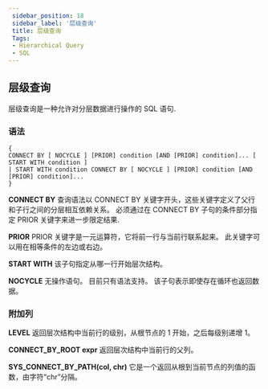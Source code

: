 ```yaml
---
 sidebar_position: 18
 sidebar_label: '层级查询'
 title: 层级查询
 Tags:
 - Hierarchical Query
 - SQL
---
```


 ## 层级查询

 层级查询是一种允许对分层数据进行操作的 SQL 语句.

 ### 语法

 ```
 { 
 CONNECT BY [ NOCYCLE ] [PRIOR] condition [AND [PRIOR] condition]... [ START WITH condition ] 
 | START WITH condition CONNECT BY [ NOCYCLE ] [PRIOR] condition [AND [PRIOR] condition]...
 }
 ```

 **CONNECT BY**
 查询语法以 CONNECT BY 关键字开头，这些关键字定义了父行和子行之间的分层相互依赖关系。
 必须通过在 CONNECT BY 子句的条件部分指定 PRIOR 关键字来进一步限定结果.

 **PRIOR**
 PRIOR 关键字是一元运算符，它将前一行与当前行联系起来。 
 此关键字可以用在相等条件的左边或右边。

 **START WITH**
 该子句指定从哪一行开始层次结构。

 **NOCYCLE** 
 无操作语句。
 目前只有语法支持。
 该子句表示即使存在循环也返回数据。


 ### **附加列**

 **LEVEL**
 返回层次结构中当前行的级别，从根节点的 1 开始，之后每级别递增 1。

 **CONNECT_BY_ROOT expr**
 返回层次结构中当前行的父列。

 **SYS_CONNECT_BY_PATH(col, chr)**
 它是一个返回从根到当前节点的列值的函数，由字符“chr”分隔。
 
